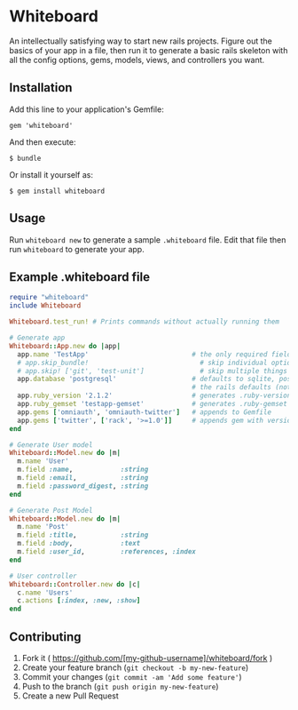 # Whiteboard

An intellectually satisfying way to start new rails projects. Figure out the basics of your app in a file, then run it to generate a basic rails skeleton with all the config options, gems, models, views, and controllers you want.

## Installation

Add this line to your application's Gemfile:

    gem 'whiteboard'

And then execute:

    $ bundle

Or install it yourself as:

    $ gem install whiteboard

## Usage

Run `whiteboard new` to generate a sample `.whiteboard` file. Edit that file then run `whiteboard` to generate your app.

## Example .whiteboard file

```ruby
require "whiteboard"
include Whiteboard

Whiteboard.test_run! # Prints commands without actually running them

# Generate app
Whiteboard::App.new do |app|
  app.name 'TestApp'                          # the only required field
  # app.skip_bundle!                            # skip individual options
  # app.skip! ['git', 'test-unit']              # skip multiple things
  app.database 'postgresql'                   # defaults to sqlite, possible options are
                                              # the rails defaults (not mongo, unfortunately)
  app.ruby_version '2.1.2'                    # generates .ruby-version file
  app.ruby_gemset 'testapp-gemset'            # generates .ruby-gemset file
  app.gems ['omniauth', 'omniauth-twitter']   # appends to Gemfile
  app.gems ['twitter', ['rack', '>=1.0']]     # appends gem with version specified
end

# Generate User model
Whiteboard::Model.new do |m|
  m.name 'User'
  m.field :name,            :string
  m.field :email,           :string
  m.field :password_digest, :string
end

# Generate Post Model
Whiteboard::Model.new do |m|
  m.name 'Post'
  m.field :title,           :string
  m.field :body,            :text
  m.field :user_id,         :references, :index
end

# User controller
Whiteboard::Controller.new do |c|
  c.name 'Users'
  c.actions [:index, :new, :show]
end
```

## Contributing

1. Fork it ( https://github.com/[my-github-username]/whiteboard/fork )
2. Create your feature branch (`git checkout -b my-new-feature`)
3. Commit your changes (`git commit -am 'Add some feature'`)
4. Push to the branch (`git push origin my-new-feature`)
5. Create a new Pull Request

